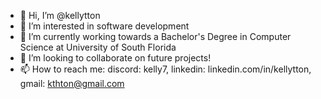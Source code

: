 - 👋 Hi, I’m @kellytton
- 👀 I’m interested in software development
- 🌱 I’m currently working towards a Bachelor's Degree in Computer Science at University of South Florida
- 💞️ I’m looking to collaborate on future projects!
- 📫 How to reach me: discord: kelly7, linkedin: linkedin.com/in/kellytton, gmail: kthton@gmail.com

<!---
kellytton/kellytton is a ✨ special ✨ repository because its `README.md` (this file) appears on your GitHub profile.
You can click the Preview link to take a look at your changes.
--->
